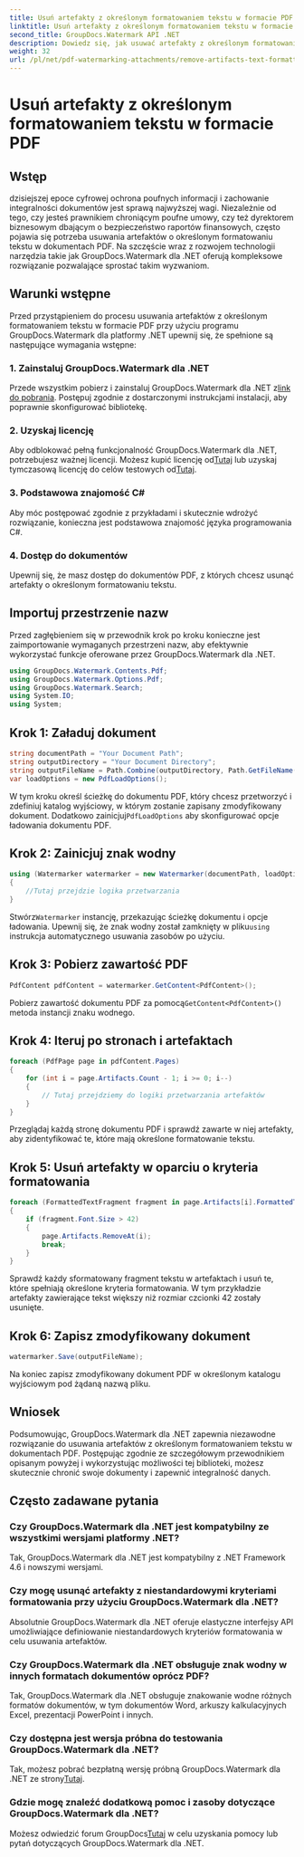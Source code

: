 ```yaml
---
title: Usuń artefakty z określonym formatowaniem tekstu w formacie PDF
linktitle: Usuń artefakty z określonym formatowaniem tekstu w formacie PDF
second_title: GroupDocs.Watermark API .NET
description: Dowiedz się, jak usuwać artefakty z określonym formatowaniem tekstu w formacie PDF przy użyciu programu GroupDocs dla .NET. Postępuj zgodnie z naszym przewodnikiem krok po kroku.
weight: 32
url: /pl/net/pdf-watermarking-attachments/remove-artifacts-text-formatting-pdf/
---
```


# Usuń artefakty z określonym formatowaniem tekstu w formacie PDF

## Wstęp
dzisiejszej epoce cyfrowej ochrona poufnych informacji i zachowanie integralności dokumentów jest sprawą najwyższej wagi. Niezależnie od tego, czy jesteś prawnikiem chroniącym poufne umowy, czy też dyrektorem biznesowym dbającym o bezpieczeństwo raportów finansowych, często pojawia się potrzeba usuwania artefaktów o określonym formatowaniu tekstu w dokumentach PDF. Na szczęście wraz z rozwojem technologii narzędzia takie jak GroupDocs.Watermark dla .NET oferują kompleksowe rozwiązanie pozwalające sprostać takim wyzwaniom.
## Warunki wstępne
Przed przystąpieniem do procesu usuwania artefaktów z określonym formatowaniem tekstu w formacie PDF przy użyciu programu GroupDocs.Watermark dla platformy .NET upewnij się, że spełnione są następujące wymagania wstępne:
### 1. Zainstaluj GroupDocs.Watermark dla .NET
 Przede wszystkim pobierz i zainstaluj GroupDocs.Watermark dla .NET z[link do pobrania](https://releases.groupdocs.com/Watermark/net/). Postępuj zgodnie z dostarczonymi instrukcjami instalacji, aby poprawnie skonfigurować bibliotekę.
### 2. Uzyskaj licencję
Aby odblokować pełną funkcjonalność GroupDocs.Watermark dla .NET, potrzebujesz ważnej licencji. Możesz kupić licencję od[Tutaj](https://purchase.groupdocs.com/buy) lub uzyskaj tymczasową licencję do celów testowych od[Tutaj](https://purchase.groupdocs.com/temporary-license/).
### 3. Podstawowa znajomość C#
Aby móc postępować zgodnie z przykładami i skutecznie wdrożyć rozwiązanie, konieczna jest podstawowa znajomość języka programowania C#.
### 4. Dostęp do dokumentów
Upewnij się, że masz dostęp do dokumentów PDF, z których chcesz usunąć artefakty o określonym formatowaniu tekstu.

## Importuj przestrzenie nazw
Przed zagłębieniem się w przewodnik krok po kroku konieczne jest zaimportowanie wymaganych przestrzeni nazw, aby efektywnie wykorzystać funkcje oferowane przez GroupDocs.Watermark dla .NET.
```csharp
using GroupDocs.Watermark.Contents.Pdf;
using GroupDocs.Watermark.Options.Pdf;
using GroupDocs.Watermark.Search;
using System.IO;
using System;
```
## Krok 1: Załaduj dokument
```csharp
string documentPath = "Your Document Path";
string outputDirectory = "Your Document Directory";
string outputFileName = Path.Combine(outputDirectory, Path.GetFileName(documentPath));
var loadOptions = new PdfLoadOptions();
```
 W tym kroku określ ścieżkę do dokumentu PDF, który chcesz przetworzyć i zdefiniuj katalog wyjściowy, w którym zostanie zapisany zmodyfikowany dokument. Dodatkowo zainicjuj`PdfLoadOptions` aby skonfigurować opcje ładowania dokumentu PDF.
## Krok 2: Zainicjuj znak wodny
```csharp
using (Watermarker watermarker = new Watermarker(documentPath, loadOptions))
{
    //Tutaj przejdzie logika przetwarzania
}
```
 Stwórz`Watermarker` instancję, przekazując ścieżkę dokumentu i opcje ładowania. Upewnij się, że znak wodny został zamknięty w pliku`using` instrukcja automatycznego usuwania zasobów po użyciu.
## Krok 3: Pobierz zawartość PDF
```csharp
PdfContent pdfContent = watermarker.GetContent<PdfContent>();
```
 Pobierz zawartość dokumentu PDF za pomocą`GetContent<PdfContent>()` metoda instancji znaku wodnego.
## Krok 4: Iteruj po stronach i artefaktach
```csharp
foreach (PdfPage page in pdfContent.Pages)
{
    for (int i = page.Artifacts.Count - 1; i >= 0; i--)
    {
        // Tutaj przejdziemy do logiki przetwarzania artefaktów
    }
}
```
Przeglądaj każdą stronę dokumentu PDF i sprawdź zawarte w niej artefakty, aby zidentyfikować te, które mają określone formatowanie tekstu.
## Krok 5: Usuń artefakty w oparciu o kryteria formatowania
```csharp
foreach (FormattedTextFragment fragment in page.Artifacts[i].FormattedTextFragments)
{
    if (fragment.Font.Size > 42)
    {
        page.Artifacts.RemoveAt(i);
        break;
    }
}
```
Sprawdź każdy sformatowany fragment tekstu w artefaktach i usuń te, które spełniają określone kryteria formatowania. W tym przykładzie artefakty zawierające tekst większy niż rozmiar czcionki 42 zostały usunięte.
## Krok 6: Zapisz zmodyfikowany dokument
```csharp
watermarker.Save(outputFileName);
```
Na koniec zapisz zmodyfikowany dokument PDF w określonym katalogu wyjściowym pod żądaną nazwą pliku.

## Wniosek
Podsumowując, GroupDocs.Watermark dla .NET zapewnia niezawodne rozwiązanie do usuwania artefaktów z określonym formatowaniem tekstu w dokumentach PDF. Postępując zgodnie ze szczegółowym przewodnikiem opisanym powyżej i wykorzystując możliwości tej biblioteki, możesz skutecznie chronić swoje dokumenty i zapewnić integralność danych.
## Często zadawane pytania
### Czy GroupDocs.Watermark dla .NET jest kompatybilny ze wszystkimi wersjami platformy .NET?
Tak, GroupDocs.Watermark dla .NET jest kompatybilny z .NET Framework 4.6 i nowszymi wersjami.
### Czy mogę usunąć artefakty z niestandardowymi kryteriami formatowania przy użyciu GroupDocs.Watermark dla .NET?
Absolutnie GroupDocs.Watermark dla .NET oferuje elastyczne interfejsy API umożliwiające definiowanie niestandardowych kryteriów formatowania w celu usuwania artefaktów.
### Czy GroupDocs.Watermark dla .NET obsługuje znak wodny w innych formatach dokumentów oprócz PDF?
Tak, GroupDocs.Watermark dla .NET obsługuje znakowanie wodne różnych formatów dokumentów, w tym dokumentów Word, arkuszy kalkulacyjnych Excel, prezentacji PowerPoint i innych.
### Czy dostępna jest wersja próbna do testowania GroupDocs.Watermark dla .NET?
 Tak, możesz pobrać bezpłatną wersję próbną GroupDocs.Watermark dla .NET ze strony[Tutaj](https://releases.groupdocs.com/).
### Gdzie mogę znaleźć dodatkową pomoc i zasoby dotyczące GroupDocs.Watermark dla .NET?
 Możesz odwiedzić forum GroupDocs[Tutaj](https://forum.groupdocs.com/c/watermark/19) w celu uzyskania pomocy lub pytań dotyczących GroupDocs.Watermark dla .NET.